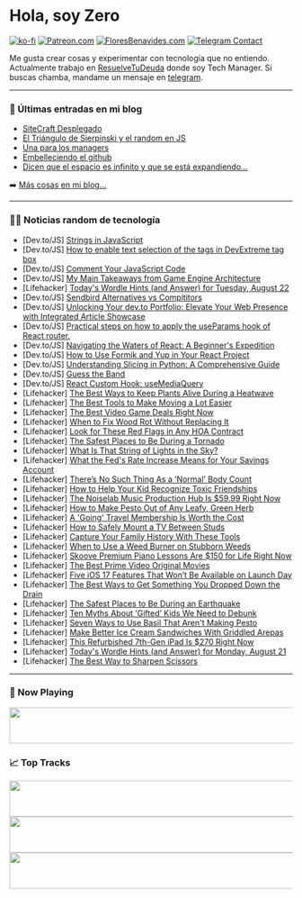 # Hola, soy Zero

[![ko-fi](https://ko-fi.com/img/githubbutton_sm.svg)](https://ko-fi.com/J3J4N0LUK)
[![Patreon.com](https://img.shields.io/endpoint.svg?url=https%3A%2F%2Fshieldsio-patreon.vercel.app%2Fapi%3Fusername%3Dzerodragon%26type%3Dpatrons&style=for-the-badge)](https://patreon.com/zerodragon)
[![FloresBenavides.com](https://img.shields.io/website?down_message=oops&label=MiBlog&style=for-the-badge&up_message=online&url=https%3A%2F%2Ffloresbenavides.com)](https://floresbenavides.com)
[![Telegram Contact](https://img.shields.io/badge/escr%C3%ADbeme-ZeroDragon-%2326A5E4?style=for-the-badge&logo=telegram)](https://t.me/zerodragon)

Me gusta crear cosas y experimentar con tecnología que no entiendo.
Actualmente trabajo en [ResuelveTuDeuda](http://github.com/resuelve) donde soy Tech Manager.
Si buscas chamba, mandame un mensaje en [telegram](https://t.me/zerodragon).

---

### 📕 Últimas entradas en mi blog
<!-- BLOG-POST-LIST:START -->
- [SiteCraft Desplegado](https://floresbenavides.com/sitecraft-desplegado/)
- [El Triángulo de Sierpinski y el random en JS](https://floresbenavides.com/el-triangulo-de-sierpinski-y-el-random-en-js/)
- [Una para los managers](https://floresbenavides.com/una-para-los-managers/)
- [Embelleciendo el github](https://floresbenavides.com/embelleciendo-el-github/)
- [Dicen que el espacio es infinito y que se está expandiendo…](https://floresbenavides.com/dicen-que-el-espacio-es-infinito-y-que-se-esta-expandiendo/)
<!-- BLOG-POST-LIST:END -->

➡️ [Más cosas en mi blog...](https://floresbenavides.com)

---

### 👨‍💻 Noticias random de tecnología
<!-- TECH-POSTS:START -->
- [Dev.to/JS] [Strings in JavaScript](https://dev.to/better678/strings-in-javascript-3aj7)
- [Dev.to/JS] [How to enable text selection of the tags in DevExtreme tag box](https://dev.to/devcodef1/how-to-enable-text-selection-of-the-tags-in-devextreme-tag-box-58ma)
- [Dev.to/JS] [Comment Your JavaScript Code](https://dev.to/ak4bento/comment-your-javascript-code-k0j)
- [Dev.to/JS] [My Main Takeaways from Game Engine Architecture](https://dev.to/ericbl3/my-main-takeaways-from-game-engine-architecture-9l8)
- [Lifehacker] [Today&#39;s Wordle Hints &lpar;and Answer&rpar; for Tuesday, August 22](https://lifehacker.com/todays-wordle-hints-and-answer-for-tuesday-august-22-1850757200)
- [Dev.to/JS] [Sendbird Alternatives vs Compititors](https://dev.to/alakkadshaw/sendbird-alternatives-vs-compititors-1o4c)
- [Dev.to/JS] [Unlocking Your dev.to Portfolio: Elevate Your Web Presence with Integrated Article Showcase](https://dev.to/jcvb/unlocking-your-devto-portfolio-elevate-your-web-presence-with-integrated-article-showcase-2akh)
- [Dev.to/JS] [Practical steps on how to apply the useParams hook of React router.](https://dev.to/meganad60/practical-steps-on-how-to-apply-the-useparams-hook-of-react-router-101o)
- [Dev.to/JS] [Navigating the Waters of React: A Beginner&#39;s Expedition](https://dev.to/mola_tonny/navigating-the-waters-of-react-a-beginners-expedition-5589)
- [Dev.to/JS] [How to Use Formik and Yup in Your React Project](https://dev.to/jesseilc123/how-to-use-formik-and-yup-in-your-react-project-2bbm)
- [Dev.to/JS] [Understanding Slicing in Python: A Comprehensive Guide](https://dev.to/iamcymentho/understanding-slicing-in-python-a-comprehensive-guide-43nb)
- [Dev.to/JS] [Guess the Band](https://dev.to/froglegs1/guess-the-band-3geb)
- [Dev.to/JS] [React Custom Hook: useMediaQuery](https://dev.to/sergeyleschev/react-custom-hook-usemediaquery-1pbo)
- [Lifehacker] [The Best Ways to Keep Plants Alive During a Heatwave](https://lifehacker.com/the-best-ways-to-keep-plants-alive-during-a-heatwave-1850756764)
- [Lifehacker] [The Best Tools to Make Moving a Lot Easier](https://lifehacker.com/the-best-tools-to-make-moving-a-lot-easier-1850758392)
- [Lifehacker] [The Best Video Game Deals Right Now](https://lifehacker.com/best-video-game-deals-1850752341)
- [Lifehacker] [When to Fix Wood Rot Without Replacing It](https://lifehacker.com/when-to-fix-wood-rot-without-replacing-it-1850758026)
- [Lifehacker] [Look for These Red Flags in Any HOA Contract](https://lifehacker.com/look-for-these-red-flags-in-any-hoa-contract-1850756655)
- [Lifehacker] [The Safest Places to Be During a Tornado](https://lifehacker.com/safest-places-during-tornado-1848493459)
- [Lifehacker] [What Is That String of Lights in the Sky?](https://lifehacker.com/what-is-string-of-lights-in-sky-starlink-1850757768)
- [Lifehacker] [What the Fed&#39;s Rate Increase Means for Your Savings Account](https://lifehacker.com/what-the-feds-rate-increase-means-for-your-savings-acco-1850758430)
- [Lifehacker] [There’s No Such Thing As a ‘Normal’ Body Count](https://lifehacker.com/there-s-no-such-thing-as-a-normal-body-count-1849470386)
- [Lifehacker] [How to Help Your Kid Recognize Toxic Friendships](https://lifehacker.com/how-to-help-your-kid-recognize-toxic-friendships-1850757781)
- [Lifehacker] [The Noiselab Music Production Hub Is $59.99 Right Now](https://lifehacker.com/the-noiselab-music-production-hub-is-59-99-right-now-1850743770)
- [Lifehacker] [How to Make Pesto Out of Any Leafy, Green Herb](https://lifehacker.com/make-green-pesto-from-just-about-anything-with-these-ra-1704523343)
- [Lifehacker] [A &#39;Going&#39; Travel Membership Is Worth the Cost](https://lifehacker.com/a-going-travel-membership-is-worth-the-cost-1850757626)
- [Lifehacker] [How to Safely Mount a TV Between Studs](https://lifehacker.com/how-to-mount-a-tv-between-studs-1850756668)
- [Lifehacker] [Capture Your Family History With These Tools](https://lifehacker.com/capture-your-family-history-with-these-tools-1850754968)
- [Lifehacker] [When to Use a Weed Burner on Stubborn Weeds](https://lifehacker.com/when-to-use-a-weed-burner-on-stubborn-weeds-1850756781)
- [Lifehacker] [Skoove Premium Piano Lessons Are $150 for Life Right Now](https://lifehacker.com/skoove-premium-piano-lessons-are-150-for-life-right-no-1850743670)
- [Lifehacker] [The Best Prime Video Original Movies](https://lifehacker.com/best-prime-video-original-movies-1850738750)
- [Lifehacker] [Five iOS 17 Features That Won’t Be Available on Launch Day](https://lifehacker.com/the-ios-17-features-that-won-t-be-available-on-launch-d-1850757015)
- [Lifehacker] [The Best Ways to Get Something You Dropped Down the Drain](https://lifehacker.com/the-best-ways-to-get-something-you-dropped-down-the-dra-1850756429)
- [Lifehacker] [The Safest Places to Be During an Earthquake](https://lifehacker.com/how-to-prepare-for-and-survive-an-earthquake-1848444086)
- [Lifehacker] [Ten Myths About ‘Gifted’ Kids We Need to Debunk](https://lifehacker.com/all-the-myths-about-gifted-kids-we-need-to-debunk-1850754215)
- [Lifehacker] [Seven Ways to Use Basil That Aren&#39;t Making Pesto](https://lifehacker.com/seven-ways-to-use-basil-that-arent-making-pesto-1850753415)
- [Lifehacker] [Make Better Ice Cream Sandwiches With Griddled Arepas](https://lifehacker.com/make-better-ice-cream-sandwiches-with-griddled-arepas-1850753723)
- [Lifehacker] [This Refurbished 7th-Gen iPad Is $270 Right Now](https://lifehacker.com/this-refurbished-7th-gen-ipad-is-270-right-now-1850743908)
- [Lifehacker] [Today&#39;s Wordle Hints &lpar;and Answer&rpar; for Monday, August 21](https://lifehacker.com/wordle-answer-today-monday-august-21-2023-1850756575)
- [Lifehacker] [The Best Way to Sharpen Scissors](https://lifehacker.com/the-best-way-to-sharpen-scissors-1850750372)<!-- TECH-POSTS:END -->

---

### 🎵 Now Playing
<a href="https://spotify-now-playing-dun.vercel.app/now-playing?open"><img src="https://spotify-now-playing-dun.vercel.app/now-playing" width="540" height="64"></a>

### 📈 Top Tracks
<a href="https://spotify-now-playing-dun.vercel.app/top-tracks?i=1&open"><img src="https://spotify-now-playing-dun.vercel.app/top-tracks?i=1" width="540" height="64"></a>
<a href="https://spotify-now-playing-dun.vercel.app/top-tracks?i=2&open"><img src="https://spotify-now-playing-dun.vercel.app/top-tracks?i=2" width="540" height="64"></a>
<a href="https://spotify-now-playing-dun.vercel.app/top-tracks?i=3&open"><img src="https://spotify-now-playing-dun.vercel.app/top-tracks?i=3" width="540" height="64"></a>
